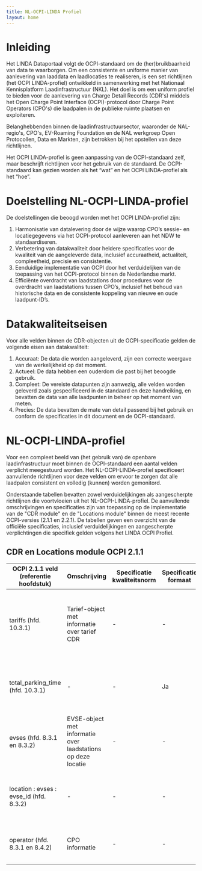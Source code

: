 ```yaml
---
title: NL-OCPI-LINDA Profiel
layout: home
---
```


# Inleiding

Het LINDA Dataportaal volgt de OCPI-standaard om de (her)bruikbaarheid van data te waarborgen. Om een consistente en uniforme manier van aanlevering van laaddata en laadlocaties te realiseren, is een set richtlijnen (het OCPI LINDA-profiel) ontwikkeld in samenwerking met het Nationaal Kennisplatform Laadinfrastructuur (NKL). Het doel is om een uniform profiel te bieden voor de aanlevering van Charge Detail Records (CDR's) middels het Open Charge Point Interface (OCPI)-protocol door Charge Point Operators (CPO's) die laadpalen in de publieke ruimte plaatsen en exploiteren.

Belanghebbenden binnen de laadinfrastructuursector, waaronder de NAL-regio's, CPO's, EV-Roaming Foundation en de NAL werkgroep Open Protocollen, Data en Markten, zijn betrokken bij het opstellen van deze richtlijnen.

Het OCPI LINDA-profiel is geen aanpassing van de OCPI-standaard zelf, maar beschrijft richtlijnen voor het gebruik van de standaard. De OCPI-standaard kan gezien worden als het “wat” en het OCPI LINDA-profiel als het “hoe”.


# Doelstelling NL-OCPI-LINDA-profiel

De doelstellingen die beoogd worden met het OCPI LINDA-profiel zijn:
1. Harmonisatie van datalevering door de wijze waarop CPO’s sessie- en locatiegegevens via het OCPI-protocol aanleveren aan het NDW te standaardiseren.
2. Verbetering van datakwaliteit door heldere specificaties voor de kwaliteit van de aangeleverde data, inclusief accuraatheid, actualiteit, compleetheid, precisie en consistentie.
3. Eenduidige implementatie van OCPI door het verduidelijken van de toepassing van het OCPI-protocol binnen de Nederlandse markt.
4. Efficiënte overdracht van laadstations door procedures voor de overdracht van laadstations tussen CPO’s, inclusief het behoud van historische data en de consistente koppeling van nieuwe en oude laadpunt-ID’s.

# Datakwaliteitseisen
Voor alle velden binnen de CDR-objecten uit de OCPI-specificatie gelden de volgende eisen aan datakwaliteit:
1. Accuraat: De data die worden aangeleverd, zijn een correcte weergave van de werkelijkheid op dat moment.
2. Actueel: De data hebben een ouderdom die past bij het beoogde gebruik. 
3. Compleet: De vereiste datapunten zijn aanwezig, alle velden worden geleverd zoals gespecificeerd in de standaard en deze handreiking, en bevatten de data van alle laadpunten in beheer op het moment van meten.
4. Precies: De data bevatten de mate van detail passend bij het gebruik en conform de specificaties in dit document en de OCPI-standaard.

# NL-OCPI-LINDA-profiel

Voor een compleet beeld van (het gebruik van) de openbare laadinfrastructuur moet binnen de OCPI-standaard een aantal velden verplicht meegestuurd worden. Het NL-OCPI-LINDA-profiel specificeert aanvullende richtlijnen voor deze velden om ervoor te zorgen dat alle laadpalen consistent en volledig (kunnen) worden gemonitord.

Onderstaande tabellen bevatten zowel verduidelijkingen als aangescherpte richtlijnen die voortvloeien uit het NL-OCPI-LINDA-profiel. De aanvullende omschrijvingen en specificaties zijn van toepassing op de implementatie van de "CDR module" en de "Locations module" binnen de meest recente OCPI-versies (2.1.1 en 2.2.1). De tabellen geven een overzicht van de officiële specificaties, inclusief verduidelijkingen en aangescherpte verplichtingen die specifiek gelden volgens het LINDA OCPI Profiel.

## CDR en Locations module OCPI 2.1.1

|   OCPI 2.1.1 veld (referentie hoofdstuk)|Omschrijving |Specificatie kwaliteitsnorm |Specificatie formaat|Verplicht|Motivatie|
|---|---|---|---|---|---|
| tariffs (hfd. 10.3.1)|  Tarief-object met informatie over tarief CDR | -  |  - | Ja  | Om effectief de contractuele afspraken te monitoren en transparantie te bieden aan de EV-rijder is deze data nodig. |
|  total_parking_time (hfd. 10.3.1)| -  |-|Ja | Totale duur laadsessie zonder dat er energie is geladen |
| evses (hfd. 8.3.1 en 8.3.2) |EVSE-object met informatie over laadstations op deze locatie| -  |- | Ja| Door hergebruik van de “location module” in de specificatie is dit in versie 2.1.1 |
| location : evses : evse_id (hfd. 8.3.2) | -  | - | -| Ja | Om laadlocaties te kunnen monitoren op gebruik is het laadpunt essentieel.|
| operator (hfd. 8.3.1 en 8.4.2) | CPO informatie | - | - | Ja| Consolidatie wordt vergemakkelijkt met deze informatie. |
